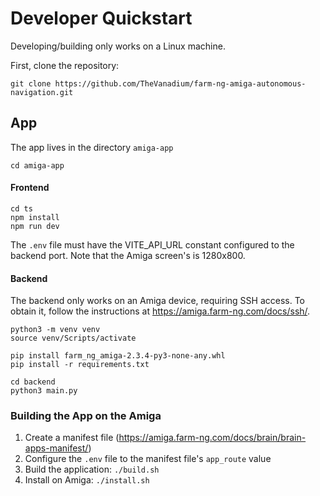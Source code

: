 # Developer Quickstart
Developing/building only works on a Linux machine. 

First, clone the repository:
```
git clone https://github.com/TheVanadium/farm-ng-amiga-autonomous-navigation.git
```

## App
The app lives in the directory `amiga-app`
```
cd amiga-app
```

#### Frontend
```
cd ts
npm install
npm run dev
```
The `.env` file must have the VITE_API_URL constant configured to the backend port. Note that the Amiga screen's is 1280x800.

#### Backend
The backend only works on an Amiga device, requiring SSH access. To obtain it, follow the instructions at https://amiga.farm-ng.com/docs/ssh/.
```
python3 -m venv venv
source venv/Scripts/activate

pip install farm_ng_amiga-2.3.4-py3-none-any.whl
pip install -r requirements.txt

cd backend
python3 main.py
```

### Building the App on the Amiga
1. Create a manifest file (https://amiga.farm-ng.com/docs/brain/brain-apps-manifest/)
2. Configure the `.env` file to the manifest file's `app_route` value
3. Build the application: `./build.sh`
4. Install on Amiga: `./install.sh`
